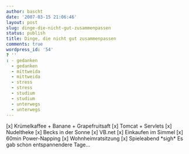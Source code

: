 ```yaml
---
author: bascht
date: '2007-03-15 21:06:46'
layout: post
slug: dinge-die-nicht-gut-zusammenpassen
status: publish
title: Dinge, die nicht gut zusammenpassen
comments: true
wordpress_id: '54'
? ''
: - gedanken
  - gedanken
  - mittweida
  - mittweida
  - stress
  - stress
  - studium
  - studium
  - unterwegs
  - unterwegs
---
```


[x] Krümelkaffee + Banane + Grapefruitsaft [x] Tomcat + Servlets
[x] Nudeltheke [x] Becks in der Sonne [x] VB.net [x] Einkaufen im
Simmel [x] 60min Power-Napping [x] Wohnheimratsitzung [x]
Spieleabend \*sigh\* Es gab schon entspannendere Tage...


